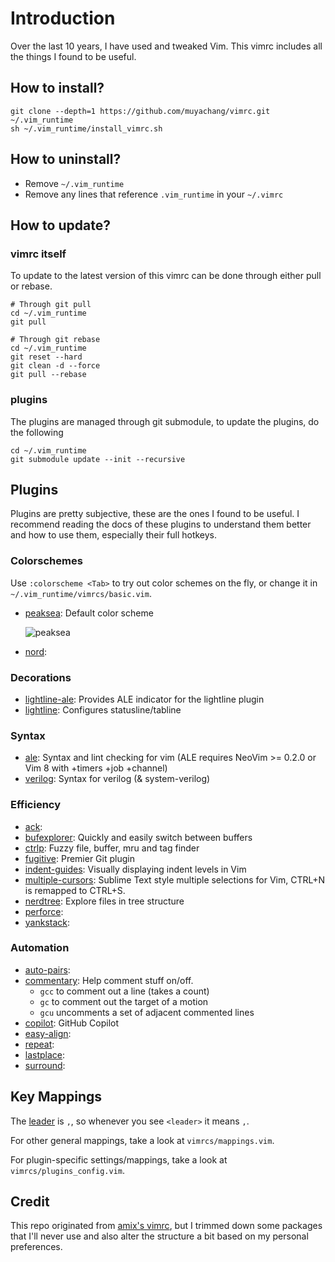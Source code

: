 
# Introduction

Over the last 10 years, I have used and tweaked Vim. This vimrc includes all the things I found to be useful.


## How to install?

```shell
git clone --depth=1 https://github.com/muyachang/vimrc.git ~/.vim_runtime
sh ~/.vim_runtime/install_vimrc.sh
```

## How to uninstall?

* Remove `~/.vim_runtime`
* Remove any lines that reference `.vim_runtime` in your `~/.vimrc`


## How to update?

### vimrc itself

To update to the latest version of this vimrc can be done through either pull or rebase.

```shell
# Through git pull
cd ~/.vim_runtime
git pull

# Through git rebase
cd ~/.vim_runtime
git reset --hard
git clean -d --force
git pull --rebase
```

### plugins
The plugins are managed through git submodule, to update the plugins, do the following

```shell
cd ~/.vim_runtime
git submodule update --init --recursive
```

## Plugins

Plugins are pretty subjective, these are the ones I found to be useful. I recommend reading the docs of these plugins to understand them better and how to use them, especially their full hotkeys.

### Colorschemes

Use `:colorscheme <Tab>` to try out color schemes on the fly, or change it in `~/.vim_runtime/vimrcs/basic.vim`.

* [peaksea](https://github.com/vim-scripts/peaksea): Default color scheme

  ![peaksea](https://camo.githubusercontent.com/8ecb61871e2adb81c439d85b28124bb70c78f600156b784ea4512953a0992cee/687474703a2f2f692e696d6775722e636f6d2f3554706536536a2e6a7067)

* [nord](https://github.com/nordtheme/vim.git): 

### Decorations

* [lightline-ale](https://github.com/maximbaz/lightline-ale.git): Provides ALE indicator for the lightline plugin
* [lightline](https://github.com/itchyny/lightline.vim): Configures statusline/tabline

### Syntax

* [ale](https://github.com/dense-analysis/ale): Syntax and lint checking for vim (ALE requires NeoVim >= 0.2.0 or Vim 8 with +timers +job +channel)
* [verilog](https://github.com/vhda/verilog_systemverilog.vim.git): Syntax for verilog (& system-verilog)

### Efficiency

* [ack](https://github.com/mileszs/ack.vim.git):
* [bufexplorer](https://github.com/jlanzarotta/bufexplorer.git): Quickly and easily switch between buffers
* [ctrlp](https://github.com/ctrlpvim/ctrlp.vim): Fuzzy file, buffer, mru and tag finder
* [fugitive](https://github.com/tpope/vim-fugitive.git): Premier Git plugin
* [indent-guides](https://github.com/nathanaelkane/vim-indent-guides): Visually displaying indent levels in Vim
* [multiple-cursors](https://github.com/terryma/vim-multiple-cursors): Sublime Text style multiple selections for Vim, CTRL+N is remapped to CTRL+S.
* [nerdtree](https://github.com/preservim/nerdtree): Explore files in tree structure
* [perforce](https://github.com/nfvs/vim-perforce.git):
* [yankstack](https://github.com/maxbrunsfeld/vim-yankstack.git):


### Automation

* [auto-pairs](https://github.com/jiangmiao/auto-pairs.git):
* [commentary](https://github.com/tpope/vim-commentary): Help comment stuff on/off.
	* `gcc` to comment out a line (takes a count)
	* `gc` to comment out the target of a motion
	* `gcu` uncomments a set of adjacent commented lines
* [copilot](https://github.com/github/copilot.vim): GitHub Copilot
* [easy-align](https://github.com/junegunn/vim-easy-align.git):
* [repeat](https://tpope.io/vim/repeat.git):
* [lastplace](https://github.com/farmergreg/vim-lastplace.git):
* [surround](https://github.com/tpope/vim-surround.git): 


## Key Mappings

The [leader](http://learnvimscriptthehardway.stevelosh.com/chapters/06.html#leader) is `,`, so whenever you see `<leader>` it means `,`.

For other general mappings, take a look at `vimrcs/mappings.vim`.

For plugin-specific settings/mappings, take a look at `vimrcs/plugins_config.vim`.


## Credit

This repo originated from [amix's vimrc](https://github.com/amix/vimrc), but I trimmed down some packages that I'll never use and also alter the structure a bit based on my personal preferences.


